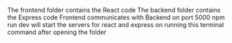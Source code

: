 The frontend folder contains the React code 
The backend folder contains the Express code 
Frontend communicates with Backend on port 5000
npm run dev will start the servers for react and express on running this terminal command after opening the folder
